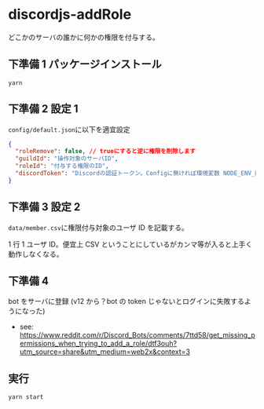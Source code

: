 # discordjs-addRole

どこかのサーバの誰かに何かの権限を付与する。

## 下準備 1 パッケージインストール

```
yarn
```

## 下準備 2 設定 1

`config/default.json`に以下を適宜設定

```json
{
  "roleRemove": false, // trueにすると逆に権限を削除します
  "guildId": "操作対象のサーバID",
  "roleId": "付与する権限のID",
  "discordToken": "Discordの認証トークン。Configに無ければ環境変数 NODE_ENV_DISCORD_TOKEN を使用する"
}
```

## 下準備 3 設定 2

`data/member.csv`に権限付与対象のユーザ ID を記載する。

1 行 1 ユーザ ID。便宜上 CSV ということにしているがカンマ等が入ると上手く動作しなくなる。

## 下準備 4

bot をサーバに登録
(v12 から？bot の token じゃないとログインに失敗するようになった)

- see: https://www.reddit.com/r/Discord_Bots/comments/7ttd58/get_missing_permissions_when_trying_to_add_a_role/dtf3ouh?utm_source=share&utm_medium=web2x&context=3

## 実行

```
yarn start
```
